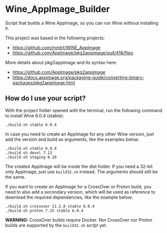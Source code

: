 # Wine_AppImage_Builder

Script that builds a Wine AppImage, so you can run Wine without installing it.

This project was based in the following projects:
- https://github.com/mmtrt/WINE_AppImage
- https://github.com/AppImage/pkg2appimage/pull/418/files

More details about pkg2appimage and its syntax here:
- https://github.com/AppImage/pkg2appimage
- https://docs.appimage.org/packaging-guide/converting-binary-packages/pkg2appimage.html

## How do I use your script?
With the project folder opened with the terminal, run the following command to install Wine 6.0.4 (stable):

```
./build.sh stable 6.0.4
```

In case you need to create an AppImage for any other Wine version, just add the version and build as arguments, like the examples below:
```
./build.sh stable 6.0.4
./build.sh devel 7.13
./build.sh staging 6.10
```

The created AppImage will be inside the dist folder. If you need a 32-bit only AppImage, just use `build32.sh` instead. The arguments should still be the same. 

If you want to create an AppImage for a CrossOver or Proton build, you need to also add a secondary version, which will be used as reference to download the required dependencies, like the example below:

```
./build.sh crossover 21.2.0 stable 6.0.4
./build.sh proton 7.25 stable 6.0.4
```

**WARNING:** CrossOver builds require Docker. Nor CrossOver nor Proton builds are supported by the `build32.sh` script yet.
